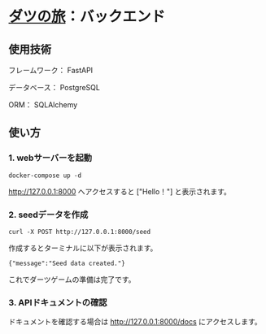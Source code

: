 # [ダツの旅](https://github.com/Kosuke-Nagamatsu/datsu-trip)：バックエンド

## 使用技術
フレームワーク： FastAPI

データベース： PostgreSQL

ORM： SQLAlchemy

## 使い方
### 1. webサーバーを起動
```
docker-compose up -d
```

http://127.0.0.1:8000 へアクセスすると ["Hello！"] と表示されます。


### 2. seedデータを作成
```
curl -X POST http://127.0.0.1:8000/seed
```
作成するとターミナルに以下が表示されます。
```
{"message":"Seed data created."}
```
これでダーツゲームの準備は完了です。

### 3. APIドキュメントの確認
ドキュメントを確認する場合は http://127.0.0.1:8000/docs にアクセスします。

